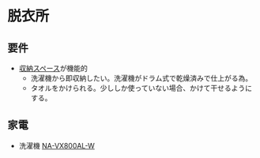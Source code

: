 # 脱衣所

## 要件
* [収納スペース](https://one-project.biz/wp-content/uploads/2017/12/efa0a3383d05af053ae2a3c25b56e384-e1512134381141.jpg)が機能的
  * 洗濯機から即収納したい。洗濯機がドラム式で乾燥済みで仕上がる為。
  * タオルをかけられる。少ししか使っていない場合、かけて干せるようにする。

## 家電
* 洗濯機 [NA-VX800AL-W](https://panasonic.jp/wash/p-db/NA-VX800AL.html)